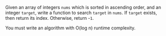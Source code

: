 Given an array of integers `nums` which is sorted in ascending order, and an integer `target`, write a function to search `target` in `nums`. If `target` exists, then return its index. Otherwise, return -`1`.

You must write an algorithm with O(log n) runtime complexity.